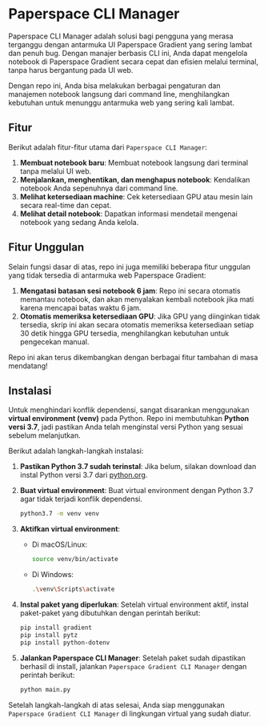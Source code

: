 # Paperspace CLI Manager

Paperspace CLI Manager adalah solusi bagi pengguna yang merasa terganggu dengan antarmuka UI Paperspace Gradient yang sering lambat dan penuh bug. Dengan manajer berbasis CLI ini, Anda dapat mengelola notebook di Paperspace Gradient secara cepat dan efisien melalui terminal, tanpa harus bergantung pada UI web.

Dengan repo ini, Anda bisa melakukan berbagai pengaturan dan manajemen notebook langsung dari command line, menghilangkan kebutuhan untuk menunggu antarmuka web yang sering kali lambat.

## Fitur

Berikut adalah fitur-fitur utama dari `Paperspace CLI Manager`:

1. **Membuat notebook baru**: Membuat notebook langsung dari terminal tanpa melalui UI web.
2. **Menjalankan, menghentikan, dan menghapus notebook**: Kendalikan notebook Anda sepenuhnya dari command line.
3. **Melihat ketersediaan machine**: Cek ketersediaan GPU atau mesin lain secara real-time dan cepat.
4. **Melihat detail notebook**: Dapatkan informasi mendetail mengenai notebook yang sedang Anda kelola.

## Fitur Unggulan

Selain fungsi dasar di atas, repo ini juga memiliki beberapa fitur unggulan yang tidak tersedia di antarmuka web Paperspace Gradient:

1. **Mengatasi batasan sesi notebook 6 jam**: Repo ini secara otomatis memantau notebook, dan akan menyalakan kembali notebook jika mati karena mencapai batas waktu 6 jam.
2. **Otomatis memeriksa ketersediaan GPU**: Jika GPU yang diinginkan tidak tersedia, skrip ini akan secara otomatis memeriksa ketersediaan setiap 30 detik hingga GPU tersedia, menghilangkan kebutuhan untuk pengecekan manual.

Repo ini akan terus dikembangkan dengan berbagai fitur tambahan di masa mendatang!

## Instalasi

Untuk menghindari konflik dependensi, sangat disarankan menggunakan **virtual environment (venv)** pada Python. Repo ini membutuhkan **Python versi 3.7**, jadi pastikan Anda telah menginstal versi Python yang sesuai sebelum melanjutkan.

Berikut adalah langkah-langkah instalasi:

1. **Pastikan Python 3.7 sudah terinstal**:
   Jika belum, silakan download dan instal Python versi 3.7 dari [python.org](https://www.python.org/downloads/release/python-370/).

2. **Buat virtual environment**:
   Buat virtual environment dengan Python 3.7 agar tidak terjadi konflik dependensi.
   ```bash
   python3.7 -m venv venv
   ```

3. **Aktifkan virtual environment**:
   - Di macOS/Linux:
     ```bash
     source venv/bin/activate
     ```
   - Di Windows:
     ```bash
     .\venv\Scripts\activate
     ```

4. **Instal paket yang diperlukan**:
   Setelah virtual environment aktif, instal paket-paket yang dibutuhkan dengan perintah berikut:
   ```bash
   pip install gradient
   pip install pytz
   pip install python-dotenv
   ```
5. **Jalankan Paperspace CLI Manager**:
   Setelah paket sudah dipastikan berhasil di install, jalankan `Paperspace Gradient CLI Manager` dengan perintah berikut:
   ```bash
   python main.py
   ```


Setelah langkah-langkah di atas selesai, Anda siap menggunakan `Paperspace Gradient CLI Manager` di lingkungan virtual yang sudah diatur.